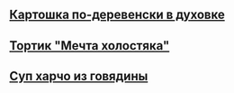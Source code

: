 ## [Картошка по-деревенски в духовке](recept_001.md)

## [Тортик "Мечта холостяка"](recept_002.md)

## [Суп харчо из говядины](recept_003.md)